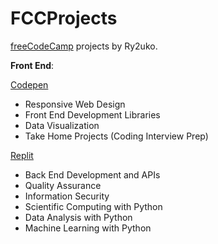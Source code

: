 # FCCProjects
[freeCodeCamp](https://www.freecodecamp.org/ry2uko) projects by Ry2uko. 

**Front End**:

[Codepen](https://codepen.io/collection/kNNkPK)

- Responsive Web Design
- Front End Development Libraries
- Data Visualization
- Take Home Projects (Coding Interview Prep)

[Replit](https://replit.com/@Ry2uko)
- Back End Development and APIs
- Quality Assurance
- Information Security
- Scientific Computing with Python
- Data Analysis with Python
- Machine Learning with Python
